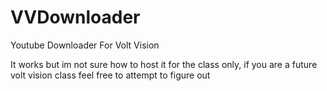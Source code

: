 # VVDownloader
Youtube Downloader For Volt Vision

It works but im not sure how to host it for the class only, if you are a future volt vision class feel free to attempt to figure out
